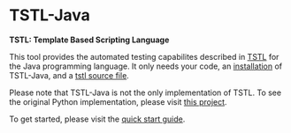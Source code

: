 # TSTL-Java
**TSTL: Template Based Scripting Language**

This tool provides the automated testing capabilites described in [TSTL](http://www.cs.cmu.edu/~agroce/nfm15.pdf) for the Java programming language.  It only needs your code, an [installation](https://github.com/flipturnapps/TSTL-Java/releases) of TSTL-Java, and a [tstl source file](https://github.com/flipturnapps/TSTL-Java/wiki/The-.tstl-Source-File).  

Please note that TSTL-Java is not the only implementation of TSTL.  To see the original Python implementation, please visit [this project](https://github.com/agroce/tstl).  

To get started, please visit the [quick start guide](https://github.com/flipturnapps/TSTL-Java/wiki/Getting-Started-with-TSTL-Java).
